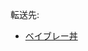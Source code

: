 <div>

転送先:

-   [ベイブレー丼](/%E3%83%99%E3%82%A4%E3%83%96%E3%83%AC%E3%83%BC%E4%B8%BC "ベイブレー丼")

</div>

<div>

</div>
